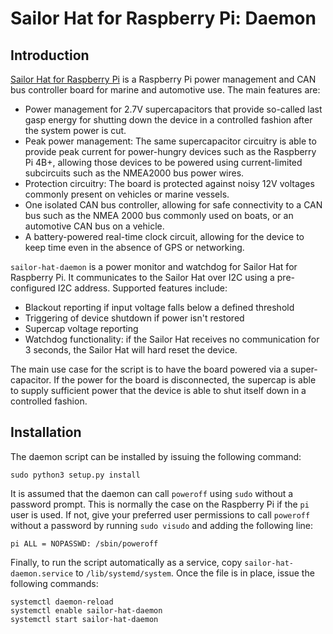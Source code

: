 # Sailor Hat for Raspberry Pi: Daemon

## Introduction

[Sailor Hat for Raspberry Pi](https://github.com/mairas/sailor-hat-hardware)
is a Raspberry Pi power management and CAN bus
controller board for marine and automotive use. The main features are:

- Power management for 2.7V supercapacitors that provide so-called last gasp energy for shutting down the device in a controlled fashion after the system power is cut.
- Peak power management: The same supercapacitor circuitry is able to provide peak current for power-hungry devices such as the Raspberry Pi 4B+, allowing those devices to be powered using current-limited subcircuits such as the NMEA2000 bus power wires.
- Protection circuitry: The board is protected against noisy 12V voltages commonly present on vehicles or marine vessels.
- One isolated CAN bus controller, allowing for safe connectivity to a CAN bus such as the NMEA 2000 bus commonly used on boats, or an automotive CAN bus on a vehicle.
- A battery-powered real-time clock circuit, allowing for the device to keep time even in the absence of GPS or networking.
  
`sailor-hat-daemon` is a power monitor and watchdog for Sailor Hat for Raspberry Pi. It communicates to the Sailor Hat over I2C using a pre-configured I2C address. Supported features include:

- Blackout reporting if input voltage falls below a defined threshold
- Triggering of device shutdown if power isn't restored
- Supercap voltage reporting
- Watchdog functionality: if the Sailor Hat receives no communication for 3 seconds, the Sailor Hat will hard reset the device.

The main use case for the script is to have the board powered via a super-capacitor. If the power for the board is disconnected, the supercap is able to supply sufficient power that the device is able to shut itself down in a controlled fashion.

## Installation

The daemon script can be installed by issuing the following command:

    sudo python3 setup.py install

It is assumed that the daemon can call `poweroff` using `sudo` without a password prompt. This is normally the case on the Raspberry Pi if the `pi` user is used. If not, give your preferred user permissions to call `poweroff` without a password by running `sudo visudo` and adding the following line:

    pi ALL = NOPASSWD: /sbin/poweroff

Finally, to run the script automatically as a service, copy
`sailor-hat-daemon.service` to `/lib/systemd/system`. Once the file is in place, issue the following commands:

    systemctl daemon-reload
    systemctl enable sailor-hat-daemon
    systemctl start sailor-hat-daemon
